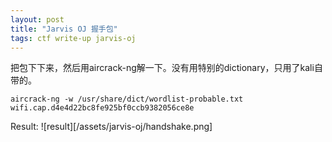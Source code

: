 ```yaml
---
layout: post
title: "Jarvis OJ 握手包"
tags: ctf write-up jarvis-oj
---
```


把包下下来，然后用aircrack-ng解一下。没有用特别的dictionary，只用了kali自带的。
```
aircrack-ng -w /usr/share/dict/wordlist-probable.txt wifi.cap.d4e4d22bc8fe925bf0ccb9382056ce8e 
```

Result:
![result][/assets/jarvis-oj/handshake.png]